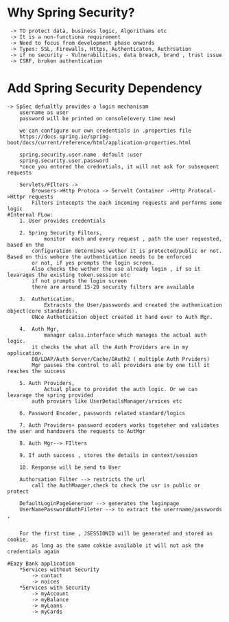 # Why Spring Security?
	 -> TO protect data, business logic, Algorithams etc
	 -> It is a non-functiona requirement 
	 -> Need to focus from development phase onwords
	 -> Types: SSL, Firewalls, Https, Authenticaton, Authrsation
	 -> if no security - Vulnerabilities, data breach, brand , trust issue
	 -> CSRF, broken authentication

# Add Spring Security Dependency
	-> SpSec defualtly provides a login mechanisam
		username as user
		password will be printed on console(every time new)
		
		we can configure our own credentials in .properties file
		https://docs.spring.io/spring-boot/docs/current/reference/html/application-properties.html
		
		spring.security.user.name  default :user
		spring.security.user.password
		*once you entered the crednetials, it will not ask for subsequent requests
		
		Servlets/FIlters -> 
			Browsers->Http Protoca -> Servelt Container ->Http Protocal->Httpr requests
			Filters intecepts the each incoming requests and performs some logic
	#Internal FLow:
		1. User provides credentials
		
		2. Spring Security Filters, 
				monitor  each and every request , path the user requested, based on the
			configuration determines wether it is protected/public or not. Based on this wehere the authentication needs to be enforced
			or not, if yes prompts the login screen.
			Also checks the wether the use already login , if so it levarages the existing token.session etc
			if not prompts the login screen			
			there are around 15-20 security filters are available
		
		3.  Authetication, 
				Extracsts the User/passwords and created the authenication object(core standards).
			ONce Authetication object created it hand over to Auth Mgr.	
		
		4. 	Auth Mgr, 
				manager calss.interface which manages the actual auth logic.
			it checks the what all the Auth Providers are in my application.
			DB/LDAP/Auth Server/Cache/OAuth2 ( multiple Auth Prviders)
			Mgr passes the control to all providers one by one till it reaches the success
			
		5. Auth Providers,
				Actual place to providet the auth logic. Or we can levarage the spring provided 
			auth proviers like UserDetailsManager/srvices etc
		
		6. Password Encoder, passwords related standard/logics 
		 
		7. Auth Providers+ password ecoders works togeteher and validates the user and handovers the requests to AutMgr
		
		8. Auth Mgr--> FIlters
		
		9. If auth success , stores the details in context/session
		
		10. Response will be send to User
		
		Authorsation Filter --> restricts the url
			call the AuthMaager.check to check the usr is public or protect
			
		DefaultLoginPageGeneraor --> generates the loginpage
		UserNamePasswordAuthFileter --> to extract the userrname/passwords , 
		
			
		For the first time , JSESSIONID will be generated and stored as cookie,
			as long as the same cokkie available it will not ask the credentials again
			
	#Eazy Bank application
		*Services without Security
			-> contact
			-> noices
		*Services with Security
			-> myAccount
			-> myBalance
			-> myLoans
			-> myCards
			
		
		
			
			
		
		
		
		